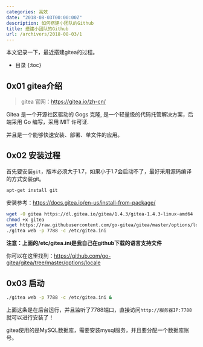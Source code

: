 ```yaml
---
categories: 高效
date: "2018-08-03T00:00:00Z"
description: 如何搭建小团队的Github
title: 搭建小团队的Github
url: /archivers/2018-08-03/1
---
```


本文记录一下，最近搭建gitea的过程。
<!--more-->
* 目录
{:toc}

## 0x01 gitea介绍

> gitea 官网：https://gitea.io/zh-cn/

Gitea 是一个开源社区驱动的 Gogs 克隆, 是一个轻量级的代码托管解决方案，后端采用 Go 编写，采用 MIT 许可证.

并且是一个能够快速安装、部署、单文件的应用。

## 0x02 安装过程

首先要安装`git`，版本必须大于1.7，如果小于1.7会启动不了，最好采用源码编译的方式安装git。

```sh
apt-get install git
```

安装参考：https://docs.gitea.io/en-us/install-from-package/

```sh
wget -O gitea https://dl.gitea.io/gitea/1.4.3/gitea-1.4.3-linux-amd64
chmod +x gitea
wget https://raw.githubusercontent.com/go-gitea/gitea/master/options/locale/locale_zh-CN.ini -O /etc/gitea.ini
./gitea web -p 7788 -c /etc/gitea.ini
```

**注意：上面的/etc/gitea.ini是我自己在github下载的语言支持文件**

你可以在这里找到：https://github.com/go-gitea/gitea/tree/master/options/locale

## 0x03 启动

```sh
./gitea web -p 7788 -c /etc/gitea.ini &
```

上面这条是在后台运行，并且监听了7788端口，直接访问`http://服务器IP:7788`就可以进行安装了！

gitea使用的是MySQL数据库，需要安装mysql服务，并且要分配一个数据库账号。
